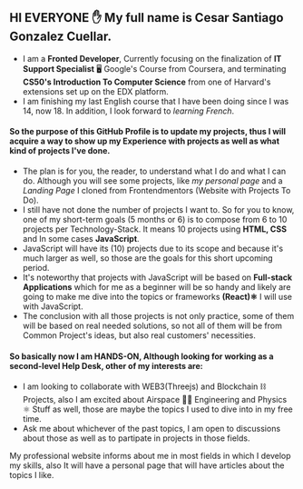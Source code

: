 ## HI EVERYONE ✋ My full name is Cesar Santiago Gonzalez Cuellar.
- I am a **Fronted Developer**, Currently focusing on the finalization of **IT Support Specialist** 🖥️ Google's Course from Coursera, and terminating **CS50's Introduction To Computer Science** from one of Harvard's extensions set up on the EDX platform. 
- I am finishing my last English course that I have been doing since I was 14, now 18. In addition, I look forward to _learning French_.

#### So the purpose of this GitHub Profile is to update my projects, thus I will acquire a way to show up my Experience with projects as well as what kind of projects I've done.

- The plan is for you, the reader, to understand what I do and what I can do. Although you will see some projects, like _my personal page_ and a _Landing Page_ I cloned from Frontendmentors (Website with Projects To Do).
- I still have not done the number of projects I want to. So for you to know, one of my short-term goals (5 months or 6) is to compose from 6 to 10 projects per Technology-Stack. It means 10 projects using **HTML, CSS** and In some cases **JavaScript**. 
- JavaScript will have its (10) projects due to its scope and because it's much larger as well, so those are the goals for this short upcoming period. 
- It's noteworthy that projects with JavaScript will be based on **Full-stack Applications** which for me as a beginner will be so handy and likely are going to make me dive into the topics or frameworks **(React)⚛️** I will use with JavaScript.
- The conclusion with all those projects is not only practice, some of them will be based on real needed solutions, so not all of them will be from Common Project's ideas, but also real customers' necessities.

#### So basically now I am HANDS-ON, Although looking for working as a second-level Help Desk, other of my interests are:

- I am looking to collaborate with WEB3(Threejs) and Blockchain ⛓️ Projects, also I am excited about Airspace 🧑‍🚀 Engineering and Physics ⚛ Stuff as well, those are maybe the topics I used to dive into in my free time.
- Ask me about whichever of the past topics, I am open to discussions about those as well as to partipate in projects in those fields.

My professional website informs about me in most fields in which I develop my skills, also It will have a personal page that will have articles about the topics I like.

